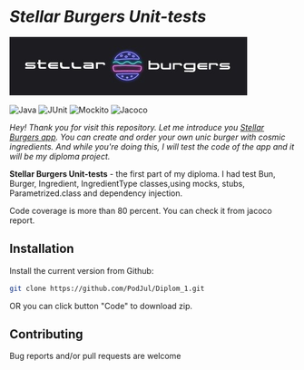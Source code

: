 # ***Stellar Burgers Unit-tests*** 
[![Stellar Burger App](https://github.com/PodJul/Diplom_3/blob/main/LogoSB.jpg)](https://stellarburgers.nomoreparties.site/)

![Java](https://img.shields.io/badge/Java-v.11-blueviolet) ![JUnit](https://img.shields.io/badge/JUnit-v.4.13-yellow
) ![Mockito](https://img.shields.io/badge/Mockito-v.3.12.4-brightgreen) ![Jacoco](https://img.shields.io/badge/Jacoco-v.0.8.7-red) 

*Hey! Thank you for visit this repository. Let me introduce you [Stellar Burgers app](https://stellarburgers.nomoreparties.site/). You can create and order your own unic burger with cosmic ingredients. And while you're doing this, I will test the code of the app and it will be my diploma project.* 

**Stellar Burgers Unit-tests** - the first part of my diploma. I had test Bun, Burger, Ingredient, IngredientType classes,using mocks, stubs, Parametrized.class and dependency injection.

Code coverage is more than 80 percent. You can check it from jacoco report.

## Installation

Install the current version from Github:
```bash
git clone https://github.com/PodJul/Diplom_1.git
```
OR you can click button "Code" to download zip.
## Contributing

Bug reports and/or pull requests are welcome
